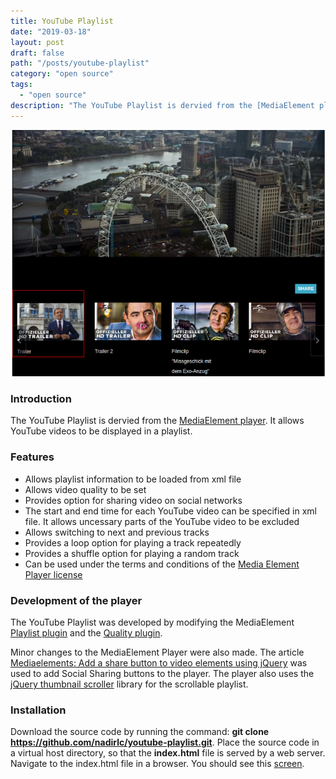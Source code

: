 ```yaml
---
title: YouTube Playlist
date: "2019-03-18"
layout: post
draft: false
path: "/posts/youtube-playlist"
category: "open source"
tags:
  - "open source"
description: "The YouTube Playlist is dervied from the [MediaElement player](http://mediaelementjs.com/). It allows YouTube videos to be displayed in a playlist."
---
```


![YouTube Playlist](youtube-playlist.png)

### Introduction
The YouTube Playlist is dervied from the [MediaElement player](http://mediaelementjs.com/). It allows YouTube videos to be displayed in a playlist.

### Features

* Allows playlist information to be loaded from xml file
* Allows video quality to be set
* Provides option for sharing video on social networks
* The start and end time for each YouTube video can be specified in xml file. It allows uncessary parts of the YouTube video to be excluded
* Allows switching to next and previous tracks
* Provides a loop option for playing a track repeatedly
* Provides a shuffle option for playing a random track
* Can be used under the terms and conditions of the [Media Element Player license](https://github.com/mediaelement/mediaelement/blob/master/LICENSE)

### Development of the player
The YouTube Playlist was developed by modifying the MediaElement [Playlist plugin](https://github.com/mediaelement/mediaelement-plugins/blob/master/docs/playlist.md) and the [Quality plugin](https://github.com/mediaelement/mediaelement-plugins/blob/master/docs/quality.md).

Minor changes to the MediaElement Player were also made. The article [Mediaelements: Add a share button to video elements using jQuery](https://xparkmedia.com/blog/mediaelements-add-a-share-button-to-video-elements-using-jquery/) was used to add Social Sharing buttons to the player. The player also uses the [jQuery thumbnail scroller](http://manos.malihu.gr/jquery-thumbnail-scroller/) library for the scrollable playlist.

### Installation
Download the source code by running the command: **git clone https://github.com/nadirlc/youtube-playlist.git**. Place the source code in a virtual host directory, so that the **index.html** file is served by a web server. Navigate to the index.html file in a browser. You should see this [screen](#youtube-screen).
